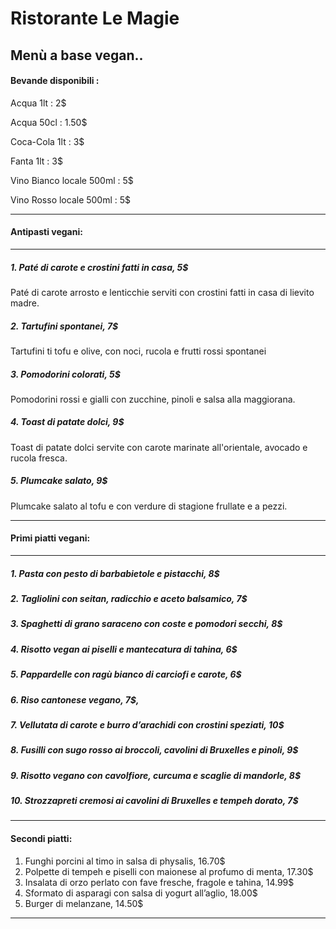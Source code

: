#                         Ristorante Le Magie

##                         Menù a base vegan..

#### Bevande disponibili : 
Acqua 1lt : 2$

Acqua 50cl : 1.50$

Coca-Cola 1lt : 3$

Fanta 1lt : 3$

Vino Bianco locale 500ml : 5$

Vino Rosso locale 500ml : 5$
***
#### Antipasti vegani:
***
##### 1. _Paté di carote e crostini fatti in casa_, 5$
Paté di carote arrosto e lenticchie serviti con crostini fatti in casa di lievito madre.
##### 2. _Tartufini spontanei_, 7$
Tartufini ti tofu e olive, con noci, rucola e frutti rossi spontanei
##### 3. _Pomodorini colorati_, 5$
Pomodorini rossi e gialli con zucchine, pinoli e salsa alla maggiorana.
##### 4. _Toast di patate dolci_, 9$
Toast di patate dolci servite con carote marinate all'orientale, avocado e rucola fresca.
##### 5. _Plumcake salato_, 9$
Plumcake salato al tofu e con verdure di stagione frullate e a pezzi.
***
#### Primi piatti vegani:
***
##### 1.  _Pasta con pesto di barbabietole e pistacchi_, 8$
##### 2.  _Tagliolini con seitan, radicchio e aceto balsamico_, 7$
##### 3.  _Spaghetti di grano saraceno con coste e pomodori secchi_, 8$
##### 4.  _Risotto vegan ai piselli e mantecatura di tahina_, 6$
##### 5.  _Pappardelle con ragù bianco di carciofi e carote_, 6$
##### 6.  _Riso cantonese vegano_, 7$,
##### 7.  _Vellutata di carote e burro d’arachidi con crostini speziati_, 10$
##### 8.  _Fusilli con sugo rosso ai broccoli, cavolini di Bruxelles e pinoli_, 9$
##### 9.  _Risotto vegano con cavolfiore, curcuma e scaglie di mandorle_, 8$
##### 10. _Strozzapreti cremosi ai cavolini di Bruxelles e tempeh dorato_, 7$
***
#### Secondi piatti:
1. Funghi porcini al timo in salsa di physalis, 16.70$
2. Polpette di tempeh e piselli con maionese al profumo di menta, 17.30$
3. Insalata di orzo perlato con fave fresche, fragole e tahina, 14.99$
4. Sformato di asparagi con salsa di yogurt all’aglio, 18.00$
5. Burger di melanzane, 14.50$
***
